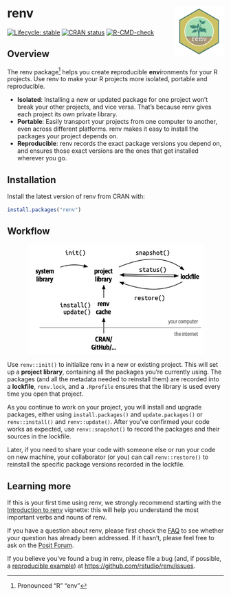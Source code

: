 
<!-- README.md is generated from README.Rmd. Please edit that file -->

# renv <img src="man/figures/logo.svg" align="right" height="115"/>

<!-- badges: start -->

[![Lifecycle:
stable](https://img.shields.io/badge/lifecycle-stable-brightgreen.svg)](https://lifecycle.r-lib.org/articles/stages.html)
[![CRAN
status](https://www.r-pkg.org/badges/version/renv)](https://CRAN.R-project.org/package=renv)
[![R-CMD-check](https://github.com/rstudio/renv/workflows/R-CMD-check/badge.svg)](https://github.com/rstudio/renv/actions)

<!-- badges: end -->

## Overview

The renv package[^1] helps you create **r**eproducible **env**ironments
for your R projects. Use renv to make your R projects more isolated,
portable and reproducible.

- **Isolated**: Installing a new or updated package for one project
  won’t break your other projects, and vice versa. That’s because renv
  gives each project its own private library.
- **Portable**: Easily transport your projects from one computer to
  another, even across different platforms. renv makes it easy to
  install the packages your project depends on.
- **Reproducible**: renv records the exact package versions you depend
  on, and ensures those exact versions are the ones that get installed
  wherever you go.

## Installation

Install the latest version of renv from CRAN with:

``` r
install.packages("renv")
```

## Workflow

<img src="vignettes/renv.png" alt="A diagram showing the most important verbs and nouns of renv. Projects start with init(), which creates a project library using packages from the system library. snapshot() updates the lockfile using the packages installed in the project library, where restore() installs packages into the project library using the metadata from the lockfile, and status() compares the lockfile to the project library. You install and update packages from CRAN and GitHub using install() and update(), but because you'll need to do this for multiple projects, renv uses cache to make this fast." width="408" style="display: block; margin: auto;" />

Use `renv::init()` to initialize renv in a new or existing project. This
will set up a **project library**, containing all the packages you’re
currently using. The packages (and all the metadata needed to reinstall
them) are recorded into a **lockfile**, `renv.lock`, and a `.Rprofile`
ensures that the library is used every time you open that project.

As you continue to work on your project, you will install and upgrade
packages, either using `install.packages()` and `update.packages()` or
`renv::install()` and `renv::update()`. After you’ve confirmed your code
works as expected, use `renv::snapshot()` to record the packages and
their sources in the lockfile.

Later, if you need to share your code with someone else or run your code
on new machine, your collaborator (or you) can call `renv::restore()` to
reinstall the specific package versions recorded in the lockfile.

## Learning more

If this is your first time using renv, we strongly recommend starting
with the [Introduction to
renv](https://rstudio.github.io/renv/articles/renv.html) vignette: this
will help you understand the most important verbs and nouns of renv.

If you have a question about renv, please first check the
[FAQ](https://rstudio.github.io/renv/articles/faq.html) to see whether
your question has already been addressed. If it hasn’t, please feel free
to ask on the [Posit Forum](https://forum.posit.co).

If you believe you’ve found a bug in renv, please file a bug (and, if
possible, a [reproducible example](https://reprex.tidyverse.org)) at
<https://github.com/rstudio/renv/issues>.

[^1]: Pronounced “R” “env”
